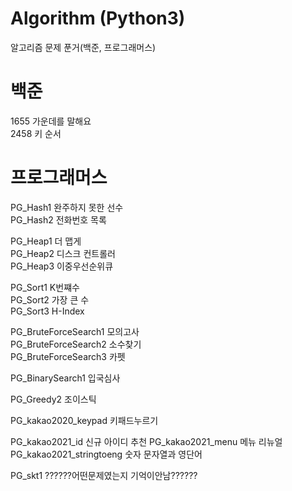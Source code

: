 # Algorithm (Python3)
알고리즘 문제 푼거(백준, 프로그래머스)

# 백준

1655 가운데를 말해요   
2458 키 순서

# 프로그래머스

PG_Hash1 완주하지 못한 선수   
PG_Hash2 전화번호 목록    

PG_Heap1 더 맵게   
PG_Heap2 디스크 컨트롤러   
PG_Heap3 이중우선순위큐    

PG_Sort1 K번쨰수   
PG_Sort2 가장 큰 수   
PG_Sort3 H-Index    

PG_BruteForceSearch1 모의고사   
PG_BruteForceSearch2 소수찾기   
PG_BruteForceSearch3 카펫   

PG_BinarySearch1 입국심사   

PG_Greedy2 조이스틱

PG_kakao2020_keypad 키패드누르기

PG_kakao2021_id 신규 아이디 추천
PG_kakao2021_menu 메뉴 리뉴얼
PG_kakao2021_stringtoeng 숫자 문자열과 영단어

PG_skt1 ??????어떤문제였는지 기억이안남??????